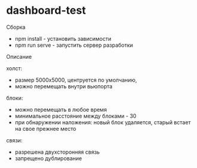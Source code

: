 # dashboard-test

Сборка

- npm install - установить зависимости
- npm run serve - запустить сервер разработки

Описание

холст:
- размер 5000х5000, центруется по умолчанию,
- можно перемещать внутри вьюпорта

блоки:
- можно перемещать в любое время
- минимальное расстояние между блоками - 30
- при обнаружении наложения: новый блок удаляется, старый встает на свое прежнее место

связи:
- разрешена двухсторонняя связь
- запрещено дублирование
